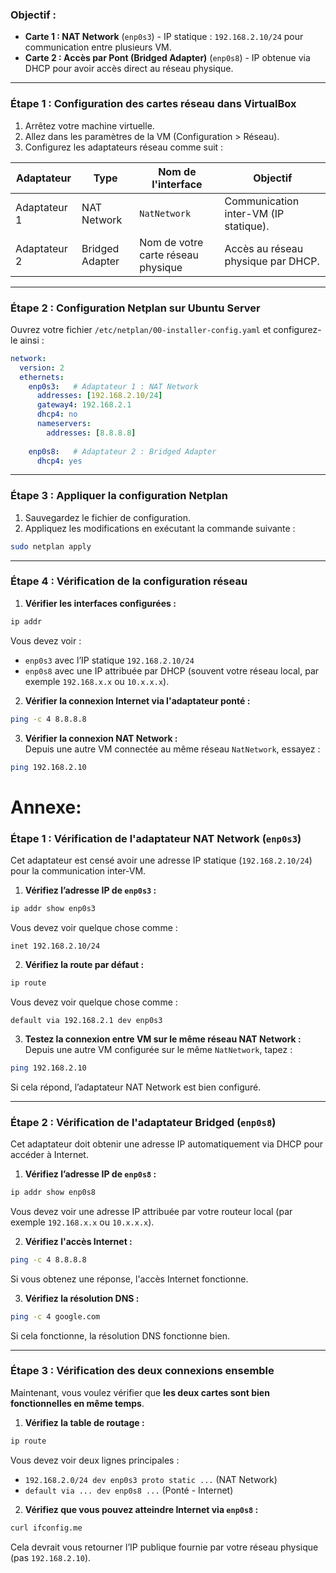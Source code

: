 ### Objectif :  
- **Carte 1 : NAT Network** (`enp0s3`) - IP statique : `192.168.2.10/24` pour communication entre plusieurs VM.  
- **Carte 2 : Accès par Pont (Bridged Adapter)** (`enp0s8`) - IP obtenue via DHCP pour avoir accès direct au réseau physique.  

---

### Étape 1 : Configuration des cartes réseau dans VirtualBox  
1. Arrêtez votre machine virtuelle.  
2. Allez dans les paramètres de la VM (Configuration > Réseau).  
3. Configurez les adaptateurs réseau comme suit :  

| Adaptateur | Type                | Nom de l'interface | Objectif                              |
|------------|---------------------|--------------------|-------------------------------------|
| Adaptateur 1 | NAT Network         | `NatNetwork`       | Communication inter-VM (IP statique). |
| Adaptateur 2 | Bridged Adapter     | Nom de votre carte réseau physique | Accès au réseau physique par DHCP. |

---

### Étape 2 : Configuration Netplan sur Ubuntu Server  
Ouvrez votre fichier `/etc/netplan/00-installer-config.yaml` et configurez-le ainsi :  

```yaml
network:
  version: 2
  ethernets:
    enp0s3:   # Adaptateur 1 : NAT Network
      addresses: [192.168.2.10/24]
      gateway4: 192.168.2.1
      dhcp4: no
      nameservers:
        addresses: [8.8.8.8]
        
    enp0s8:   # Adaptateur 2 : Bridged Adapter
      dhcp4: yes
```

---

### Étape 3 : Appliquer la configuration Netplan  
1. Sauvegardez le fichier de configuration.  
2. Appliquez les modifications en exécutant la commande suivante :  
```bash
sudo netplan apply
```

---

### Étape 4 : Vérification de la configuration réseau  
1. **Vérifier les interfaces configurées :**  
```bash
ip addr
```
Vous devez voir :  
- `enp0s3` avec l’IP statique `192.168.2.10/24`  
- `enp0s8` avec une IP attribuée par DHCP (souvent votre réseau local, par exemple `192.168.x.x` ou `10.x.x.x`).  

2. **Vérifier la connexion Internet via l'adaptateur ponté :**  
```bash
ping -c 4 8.8.8.8
```

3. **Vérifier la connexion NAT Network :**  
Depuis une autre VM connectée au même réseau `NatNetwork`, essayez :  
```bash
ping 192.168.2.10
```



# Annexe: 



### **Étape 1 : Vérification de l'adaptateur NAT Network (`enp0s3`)**  
Cet adaptateur est censé avoir une adresse IP statique (`192.168.2.10/24`) pour la communication inter-VM.

1. **Vérifiez l’adresse IP de `enp0s3` :**  
```bash
ip addr show enp0s3
```
Vous devez voir quelque chose comme :
```
inet 192.168.2.10/24
```

2. **Vérifiez la route par défaut :**  
```bash
ip route
```
Vous devez voir quelque chose comme : 
```
default via 192.168.2.1 dev enp0s3
```

3. **Testez la connexion entre VM sur le même réseau NAT Network :**  
Depuis une autre VM configurée sur le même `NatNetwork`, tapez :  
```bash
ping 192.168.2.10
```
Si cela répond, l’adaptateur NAT Network est bien configuré.

---

### **Étape 2 : Vérification de l'adaptateur Bridged (`enp0s8`)**  
Cet adaptateur doit obtenir une adresse IP automatiquement via DHCP pour accéder à Internet.

1. **Vérifiez l’adresse IP de `enp0s8` :**  
```bash
ip addr show enp0s8
```
Vous devez voir une adresse IP attribuée par votre routeur local (par exemple `192.168.x.x` ou `10.x.x.x`).

2. **Vérifiez l'accès Internet :**  
```bash
ping -c 4 8.8.8.8
```
Si vous obtenez une réponse, l'accès Internet fonctionne.

3. **Vérifiez la résolution DNS :**  
```bash
ping -c 4 google.com
```
Si cela fonctionne, la résolution DNS fonctionne bien.

---

### **Étape 3 : Vérification des deux connexions ensemble**  
Maintenant, vous voulez vérifier que **les deux cartes sont bien fonctionnelles en même temps**.

1. **Vérifiez la table de routage :**  
```bash
ip route
```
Vous devez voir deux lignes principales :  
- `192.168.2.0/24 dev enp0s3 proto static ...` (NAT Network)  
- `default via ... dev enp0s8 ...` (Ponté - Internet)  

2. **Vérifiez que vous pouvez atteindre Internet via `enp0s8` :**  
```bash
curl ifconfig.me
```
Cela devrait vous retourner l’IP publique fournie par votre réseau physique (pas `192.168.2.10`).

